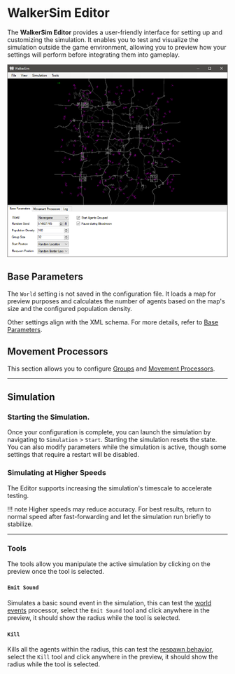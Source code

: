 # WalkerSim Editor

The **WalkerSim Editor** provides a user-friendly interface for setting up and customizing the simulation. It enables you to test and visualize the simulation outside the game environment, allowing you to preview how your settings will perform before integrating them into gameplay.

![WalkerSim Editor](../assets/editor-1.png)

## Base Parameters

The `World` setting is not saved in the configuration file. It loads a map for preview purposes and calculates the number of agents based on the map's size and the configured population density.

Other settings align with the XML schema. For more details, refer to [Base Parameters](configuration/base.md).

## Movement Processors

This section allows you to configure [Groups](configuration/grouping.md) and [Movement Processors](configuration/processors.md).

---

## Simulation

### Starting the Simulation.

Once your configuration is complete, you can launch the simulation by navigating to `Simulation` > `Start`. Starting the simulation resets the state. You can also modify parameters while the simulation is active, though some settings that require a restart will be disabled.

### Simulating at Higher Speeds

The Editor supports increasing the simulation's timescale to accelerate testing.

!!! note
    Higher speeds may reduce accuracy. For best results, return to normal speed after fast-forwarding and let the simulation run briefly to stabilize.

---

### Tools

The tools allow you manipulate the active simulation by clicking on the preview once the tool is selected.

#### `Emit Sound`

Simulates a basic sound event in the simulation, this can test the [world events](configuration/processors.md#16-worldevents) processor, select the `Emit Sound` tool and click anywhere in the preview, it should show 
the radius while the tool is selected.

#### `Kill`

Kills all the agents within the radius, this can test the [respawn behavior](configuration/base.md#7-agentrespawnposition), select the `Kill` tool and click anywhere in the preview, it should show 
the radius while the tool is selected.